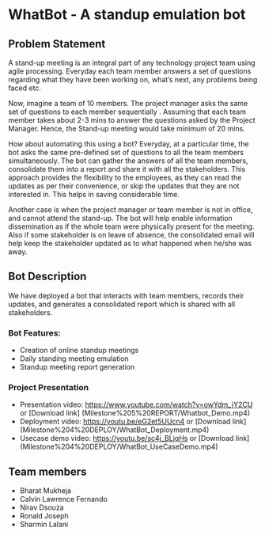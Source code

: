 # WhatBot - A standup emulation bot

## **Problem Statement**

A stand-up meeting is an integral part of any technology project team using agile processing. Everyday each team member  answers a set of questions regarding what they have been working on, what’s next, any problems being faced etc. 

Now, imagine a team of 10 members. The project manager asks the same set of questions to each member sequentially . Assuming that each team member takes about 2-3 mins to answer the questions asked by the Project Manager. Hence, the Stand-up meeting would take minimum of 20 mins. 

How about automating this using a bot? Everyday, at a particular time, the bot asks the same pre-defined set of questions to all the team members simultaneously. The bot can gather the answers of all the team members, consolidate them into a report and share it with all the stakeholders. This approach provides the flexibility to the employees, as they can read the updates as per their convenience, or skip the updates that they are not interested in. This helps in saving considerable time.

Another case is when the project manager or team member is not in office, and cannot attend the stand-up. The bot will help enable information dissemination as if the whole team were physically present for the meeting. Also if some stakeholder is on leave of absence, the consolidated email will help keep the stakeholder updated as to what happened when he/she was away.


## **Bot Description**

We have deployed a bot that interacts with team members, records their updates, and generates a consolidated report which is shared with all stakeholders.

### Bot Features:
* Creation of online standup meetings  
* Daily standing meeting emulation  
* Standup meeting report generation  

### Project Presentation
* Presentation video: https://www.youtube.com/watch?v=owYdm_jY2CU or [Download link] (Milestone%205%20REPORT/Whatbot_Demo.mp4)
* Deployment video: https://youtu.be/eG2et5UUcn4 or [Download link] (Milestone%204%20DEPLOY/WhatBot_Deployment.mp4)
* Usecase demo video: https://youtu.be/sc4j_BLjqHs or [Download link] (Milestone%204%20DEPLOY/WhatBot_UseCaseDemo.mp4)


## Team members
* Bharat Mukheja          
* Calvin Lawrence Fernando
* Nirav Dsouza            
* Ronald Joseph           
* Sharmin Lalani            

  


